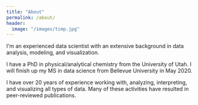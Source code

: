 ```yaml
---
title: "About"
permalink: /about/
header:
  image: "/images/timp.jpg"
---
```


I'm an experienced data scientist with an extensive background in data analysis, modeling, and visualization.

I have a PhD in physical/analytical chemistry from the University of Utah.  I will finish up my MS in data science from Bellevue University in May 2020.

I have over 20 years of experience working with, analyzing, interpreting, and visualizing all types of data.  Many of these activities have resulted in peer-reviewed publications.
